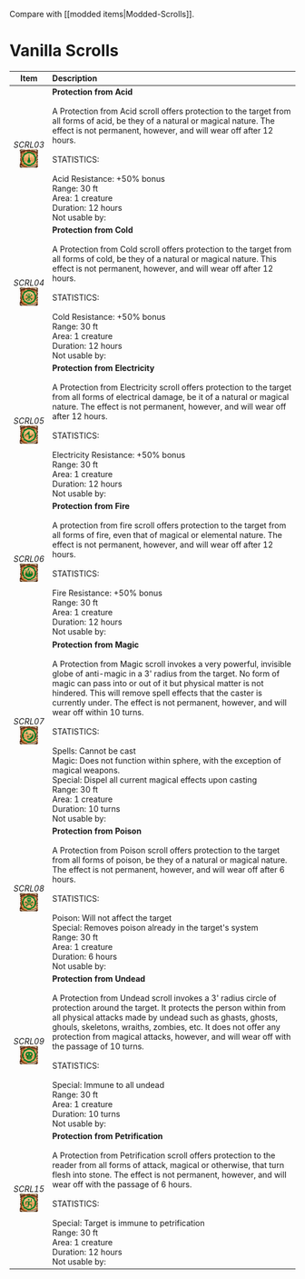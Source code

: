 Compare with [[modded items|Modded-Scrolls]].


# Vanilla Scrolls
| Item | Description |
| :-------: | :-------  |
| *SCRL03*<br />![Icon](Item-Descriptions/Vanilla/Images/SCRL03.png "Protection from Acid") | **Protection from Acid**<br /><br />A Protection from Acid scroll offers protection to the target from all forms of acid, be they of a natural or magical nature. The effect is not permanent, however, and will wear off after 12 hours.<br /><br />STATISTICS:<br /><br />Acid Resistance:  +50% bonus<br />Range:  30 ft<br />Area:  1 creature<br />Duration:  12 hours<br />Not usable by:|
| *SCRL04*<br />![Icon](Item-Descriptions/Vanilla/Images/SCRL04.png "Protection from Cold") | **Protection from Cold**<br /><br />A Protection from Cold scroll offers protection to the target from all forms of cold, be they of a natural or magical nature.  This effect is not permanent, however, and will wear off after 12 hours.<br /><br />STATISTICS:<br /><br />Cold Resistance:  +50% bonus<br />Range:  30 ft<br />Area:  1 creature<br />Duration:  12 hours<br />Not usable by:|
| *SCRL05*<br />![Icon](Item-Descriptions/Vanilla/Images/SCRL05.png "Protection from Electricity") | **Protection from Electricity**<br /><br />A Protection from Electricity scroll offers protection to the target from all forms of electrical damage, be it of a natural or magical nature.  The effect is not permanent, however, and will wear off after 12 hours.<br /><br />STATISTICS:<br /><br />Electricity Resistance:  +50% bonus<br />Range:  30 ft<br />Area:  1 creature<br />Duration:  12 hours<br />Not usable by:|
| *SCRL06*<br />![Icon](Item-Descriptions/Vanilla/Images/SCRL06.png "Protection from Fire") | **Protection from Fire**<br /><br />A protection from fire scroll offers protection to the target from all forms of fire, even that of magical or elemental nature. The effect is not permanent, however, and will wear off after 12 hours.<br /><br />STATISTICS:<br /><br />Fire Resistance:  +50% bonus<br />Range:  30 ft<br />Area:  1 creature<br />Duration:  12 hours<br />Not usable by:|
| *SCRL07*<br />![Icon](Item-Descriptions/Vanilla/Images/SCRL07.png "Protection from Magic") | **Protection from Magic**<br /><br />A Protection from Magic scroll invokes a very powerful, invisible globe of anti-magic in a 3' radius from the target. No form of magic can pass into or out of it but physical matter is not hindered.  This will remove spell effects that the caster is currently under.  The effect is not permanent, however, and will wear off within 10 turns.<br /><br />STATISTICS:<br /><br />Spells:  Cannot be cast<br />Magic:  Does not function within sphere, with the exception of magical weapons.<br />Special:  Dispel all current magical effects upon casting<br />Range:  30 ft<br />Area:  1 creature<br />Duration:  10 turns<br />Not usable by:|
| *SCRL08*<br />![Icon](Item-Descriptions/Vanilla/Images/SCRL08.png "Protection from Poison") | **Protection from Poison**<br /><br />A Protection from Poison scroll offers protection to the target from all forms of poison, be they of a natural or magical nature. The effect is not permanent, however, and will wear off after 6 hours.<br /><br />STATISTICS:<br /><br />Poison:  Will not affect the target<br />Special:  Removes poison already in the target's system<br />Range:  30 ft<br />Area:  1 creature<br />Duration:  6 hours<br />Not usable by:|
| *SCRL09*<br />![Icon](Item-Descriptions/Vanilla/Images/SCRL09.png "Protection from Undead") | **Protection from Undead**<br /><br />A Protection from Undead scroll invokes a 3' radius circle of protection around the target. It protects the person within from all physical attacks made by undead such as ghasts, ghosts, ghouls, skeletons, wraiths, zombies, etc. It does not offer any protection from magical attacks, however, and will wear off with the passage of 10 turns.<br /><br />STATISTICS:<br /><br />Special:  Immune to all undead<br />Range:  30 ft<br />Area:  1 creature<br />Duration:  10 turns<br />Not usable by:|
| *SCRL15*<br />![Icon](Item-Descriptions/Vanilla/Images/SCRL15.png "Protection from Petrification") | **Protection from Petrification**<br /><br />A Protection from Petrification scroll offers protection to the reader from all forms of attack, magical or otherwise, that turn flesh into stone. The effect is not permanent, however, and will wear off with the passage of 6 hours.<br /><br />STATISTICS:<br /><br />Special:  Target is immune to petrification<br />Range:  30 ft<br />Area:  1 creature<br />Duration:  12 hours<br />Not usable by:|
